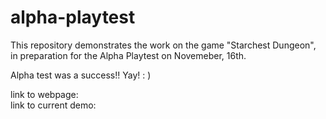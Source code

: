 # alpha-playtest

This repository demonstrates the work on the game "Starchest Dungeon", in preparation for the Alpha Playtest on Novemeber, 16th.

Alpha test was a success!! Yay! : )

link to webpage: <br/>
link to current demo: 
